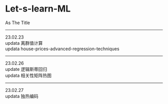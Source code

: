 # Let-s-learn-ML
As The Title

---
23.02.23\
updata 离群值计算\
updata house-prices-advanced-regression-techniques

---
23.02.26\
update 逻辑斯蒂回归\
updata 相关性矩阵热图

--- 
23.02.27\
updata 独热编码

